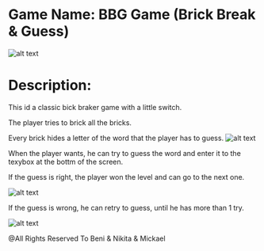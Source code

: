# Game Name: BBG Game (Brick Break & Guess)
![alt text](https://github.com/nikita-br/bbg/blob/master/start.png)


# Description: 

This id a classic bick braker game with a little switch.

The player tries to brick all the bricks.

Every brick hides a letter of the word that the player has to guess.
![alt text](https://github.com/nikita-br/bbg/blob/master/guess.png)


When the player wants, he can try to guess the word and enter it to the texybox at the bottm of the screen.

If the guess is right, the player won the level and can go to the next one.

![alt text](https://github.com/nikita-br/bbg/blob/master/play.png)

If the guess is wrong, he can retry to guess, until he has more than 1 try.

![alt text](https://github.com/nikita-br/bbg/blob/master/pause.png)

@All Rights Reserved To Beni & Nikita & Mickael
